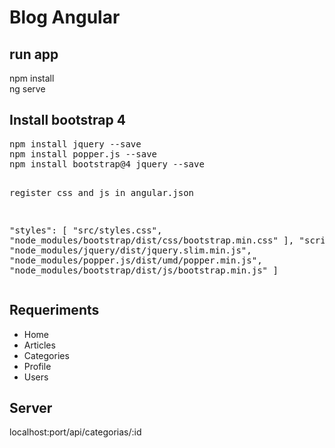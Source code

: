 # Blog Angular
<h2> run app </h2>
npm install <br />
ng serve

<h2> Install bootstrap 4 </h2>
<pre >
npm install jquery --save 
npm install popper.js --save
npm install bootstrap@4 jquery --save

register css and js in angular.json 

"styles": [
    "src/styles.css",
    "node_modules/bootstrap/dist/css/bootstrap.min.css"
],
"scripts": [
    "node_modules/jquery/dist/jquery.slim.min.js",
    "node_modules/popper.js/dist/umd/popper.min.js",
    "node_modules/bootstrap/dist/js/bootstrap.min.js"
]
</pre>

<h2> Requeriments </h2>

<ul>
  <li>Home</li>
  <li>Articles</li>
  <li>Categories</li>
  <li>Profile</li>
  <li>Users</li>
</ul>

<h2> Server </h2>
localhost:port/api/categorias/:id
